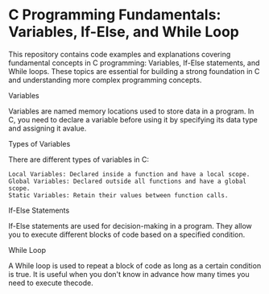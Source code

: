 # C Programming Fundamentals: Variables, If-Else, and While Loop

This repository contains code examples and explanations covering fundamental concepts in C programming: Variables, If-Else statements, and While loops. These topics are essential for building a strong foundation in C and understanding more complex programming concepts.

Variables

Variables are named memory locations used to store data in a program. In C, you need to declare a variable before using it by specifying its data type and assigning it avalue.

Types of Variables

There are different types of variables in C:

    Local Variables: Declared inside a function and have a local scope.
    Global Variables: Declared outside all functions and have a global scope.
    Static Variables: Retain their values between function calls.

If-Else Statements

If-Else statements are used for decision-making in a program. They allow you to execute different blocks of code based on a specified condition.

While Loop

A While loop is used to repeat a block of code as long as a certain condition is true. It is useful when you don't know in advance how many times you need to execute thecode.
